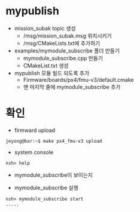 ﻿# mypublish
 * mission_subak topic 생성
   * /msg/mission_subak.msg 위치시키기
   * /msg/CMakeLists.txt에 추가하기
 * examples/mymodule_subscribe 폴더 만들기
   * mymodule_subscribe.cpp 만들기
   * CMakeList.txt 생성
 * mypublish 모듈 빌드 되도록 추가
   * Firmware/boards/px4/fmu-v3/default.cmake
   * 맨 마지막 줄에 mymodule_subscribe 추가

# 확인
 * firmward upload
```console
jeyong@bar:~$ make px4_fmu-v3 upload
```
 * system console
```console
nsh> help
```
   * mymodule_subscribe이 보이는지

 * mymodule_subscribe 실행
```console
nsh> mymodule_subscribe start
.....
```

